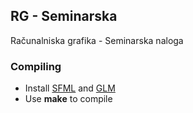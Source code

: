 ## RG - Seminarska

Računalniska grafika - Seminarska naloga

### Compiling

* Install [SFML](http://www.sfml-dev.org/ "SFML") and [GLM](http://glm.g-truc.net/ "GLM") 
* Use <b>make</b> to compile
